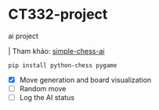 # CT332-project
ai project

| Tham khảo: [simple-chess-ai](https://github.com/lhartikk/simple-chess-ai)

```
pip install python-chess pygame
```

- [x] Move generation and board visualization
- [ ] Random move
- [ ] Log the AI status